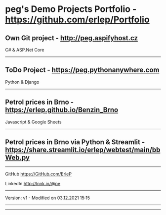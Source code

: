 # peg's Demo Projects Portfolio - <https://github.com/erlep/Portfolio>

## Own Git project - <http://peg.aspifyhost.cz>
C# & ASP.Net Core

---

## ToDo Project -  <https://peg.pythonanywhere.com>
Python & Django

---


## Petrol prices in Brno - <https://erlep.github.io/Benzin_Brno>
Javascript & Google Sheets

---


## Petrol prices in Brno via Python & Streamlit - <https://share.streamlit.io/erlep/webtest/main/bbWeb.py>

---
GitHub https://GitHub.com/ErleP

LinkedIn http://lnnk.in/@pe

---

Version:  v1 - Modified on 03.12.2021 15:15


---

---

